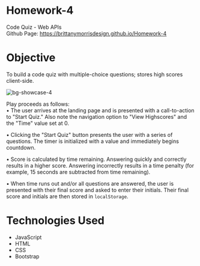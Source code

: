 # Homework-4
Code Quiz - Web APIs </br>
Github Page: https://brittanymorrisdesign.github.io/Homework-4

# Objective
To build a code quiz with multiple-choice questions; stores high scores client-side. </br>

![bg-showcase-4](https://user-images.githubusercontent.com/44029053/77261634-40550880-6c66-11ea-8723-82a210bcc6d6.png)

Play proceeds as follows: </br>
• The user arrives at the landing page and is presented with a call-to-action to "Start Quiz." Also note the navigation option to "View Highscores" and the "Time" value set at 0.

• Clicking the "Start Quiz" button presents the user with a series of questions. The timer is initialized with a value and immediately begins countdown.

• Score is calculated by time remaining. Answering quickly and correctly results in a higher score. Answering incorrectly results in a time penalty (for example, 15 seconds are subtracted from time remaining).

• When time runs out and/or all questions are answered, the user is presented with their final score and asked to enter their initials. Their final score and initials are then stored in `localStorage`. </br>

# Technologies Used
* JavaScript
* HTML
* CSS
* Bootstrap
